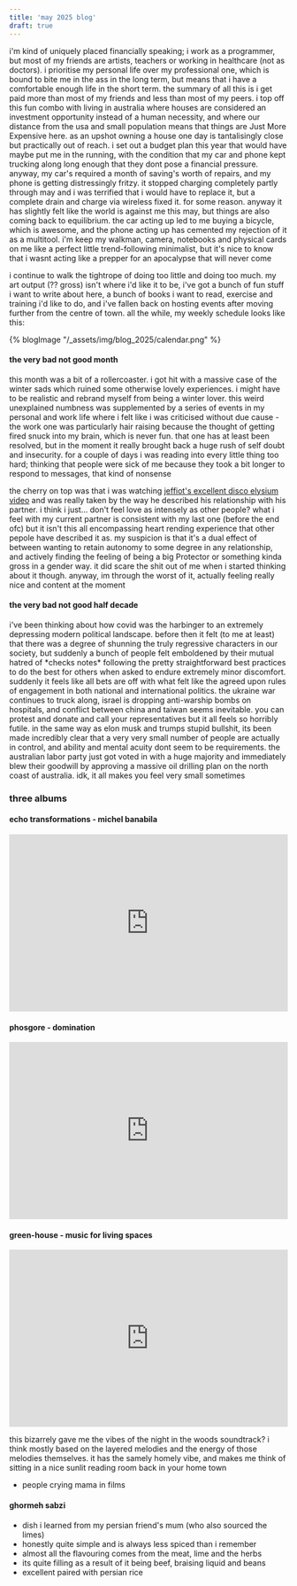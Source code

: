 ```yaml
---
title: 'may 2025 blog'
draft: true
---
```


i'm kind of uniquely placed financially speaking; i work as a programmer, but most of my friends are artists, teachers or working in healthcare (not as doctors). i prioritise my personal life over my professional one, which is bound to bite me in the ass in the long term, but means that i have a comfortable enough life in the short term. the summary of all this is i get paid more than most of my friends and less than most of my peers. i top off this fun combo with living in australia where houses are considered an investment opportunity instead of a human necessity, and where our distance from the usa and small population means that things are Just More Expensive here. as an upshot owning a house one day is tantalisingly close but practically out of reach. i set out a budget plan this year that would have maybe put me in the running, with the condition that my car and phone kept trucking along long enough that they dont pose a financial pressure. anyway, my car's required a month of saving's worth of repairs, and my phone is getting distressingly fritzy. it stopped charging completely partly through may and i was terrified that i would have to replace it, but a complete drain and charge via wireless fixed it. for some reason. anyway it has slightly felt like the world is against me this may, but things are also coming back to equilibrium. the car acting up led to me buying a bicycle, which is awesome, and the phone acting up has cemented my rejection of it as a multitool. i'm keep my walkman, camera, notebooks and physical cards on me like a perfect little trend-following minimalist, but it's nice to know that i wasnt acting like a prepper for an apocalypse that will never come

i continue to walk the tightrope of doing too little and doing too much. my art output (?? gross) isn't where i'd like it to be, i've got a bunch of fun stuff i want to write about here, a bunch of books i want to read, exercise and training i'd like to do, and i've fallen back on hosting events after moving further from the centre of town. all the while, my weekly schedule looks like this:

{% blogImage "/_assets/img/blog_2025/calendar.png" %}

#### the very bad not good month

this month was a bit of a rollercoaster. i got hit with a massive case of the winter sads which ruined some otherwise lovely experiences. i might have to be realistic and rebrand myself from being a winter lover. this weird unexplained numbness was supplemented by a series of events in my personal and work life where i felt like i was criticised without due cause - the work one was particularly hair raising because the thought of getting fired snuck into my brain, which is never fun. that one has at least been resolved, but in the moment it really brought back a huge rush of self doubt and insecurity. for a couple of days i was reading into every little thing too hard; thinking that people were sick of me because they took a bit longer to respond to messages, that kind of nonsense

the cherry on top was that i was watching [jeffiot's excellent disco elysium video](https://www.youtube.com/watch?v=Phns6c7j_mM) and was really taken by the way he described his relationship with his partner. i think i just... don't feel love as intensely as other people? what i feel with my current partner is consistent with my last one (before the end ofc) but it isn't this all encompassing heart rending experience that other pepole have described it as. my suspicion is that it's a dual effect of between wanting to retain autonomy to some degree in any relationship, and actively finding the feeling of being a big Protector or something kinda gross in a gender way. it did scare the shit out of me when i started thinking about it though. anyway, im through the worst of it, actually feeling really nice and content at the moment

#### the very bad not good half decade
i've been thinking about how covid was the harbinger to an extremely depressing modern political landscape. before then it felt (to me at least) that there was a degree of shunning the truly regressive characters in our society, but suddenly a bunch of people felt emboldened by their mutual hatred of \*checks notes\* following the pretty straightforward best practices to do the best for others when asked to endure extremely minor discomfort. suddenly it feels like all bets are off with what felt like the agreed upon rules of engagement in both national and international politics. the ukraine war continues to truck along, israel is dropping anti-warship bombs on hospitals, and conflict between china and taiwan seems inevitable. you can protest and donate and call your representatives but it all feels so horribly futile. in the same way as elon musk and trumps stupid bullshit, its been made incredibly clear that a very very small number of people are actually in control, and ability and mental acuity dont seem to be requirements. the australian labor party just got voted in with a huge majority and immediately blew their goodwill by approving a massive oil drilling plan on the north coast of australia. idk, it all makes you feel very small sometimes

### three albums
#### echo transformations - michel banabila
<iframe style="border: 0; width: 100%; height: 320px;" rss-image="/_assets/img/blog/echo transformations.jpg" rss-link="https://banabila.bandcamp.com/album/echo-transformations-2" rss-linkname="echo transformation by michael banabila" src="https://bandcamp.com/EmbeddedPlayer/album=3620633439/size=large/bgcol=ffffff/linkcol=0687f5/artwork=small/transparent=true/" seamless><a href="https://banabila.bandcamp.com/album/echo-transformations-2">Echo Transformations by Michel Banabila</a></iframe>



#### phosgore - domination
<iframe style="border: 0; width: 100%; height: 320px;" rss-image="/_assets/img/blog/domination.jpg" rss-link="https://pronoize.bandcamp.com/album/domination" rss-linkname="domination by phosgore" src="https://bandcamp.com/EmbeddedPlayer/album=1910673630/size=large/bgcol=ffffff/linkcol=0687f5/artwork=small/transparent=true/" seamless><a href="https://pronoize.bandcamp.com/album/domination">Domination by Phosgore</a></iframe>



#### green-house - music for living spaces
<iframe style="border: 0; width: 100%; height: 320px;" rss-image="/_assets/img/blog/musicforlivingspaces.jpg" rss-link="https://green-house.bandcamp.com/album/music-for-living-spaces" rss-linkname="music for living space by green-house" src="https://bandcamp.com/EmbeddedPlayer/album=1169230806/size=large/bgcol=ffffff/linkcol=0687f5/artwork=small/transparent=true/" seamless><a href="https://green-house.bandcamp.com/album/music-for-living-spaces">Music for Living Spaces by Green-House</a></iframe>

this bizarrely gave me the vibes of the night in the woods soundtrack? i think mostly based on the layered melodies and the energy of those melodies themselves. it has the samely homely vibe, and makes me think of sitting in a nice sunlit reading room back in your home town

- people crying mama in films

#### ghormeh sabzi
- dish i learned from my persian friend's mum (who also sourced the limes)
- honestly quite simple and is always less spiced than i remember
- almost all the flavouring comes from the meat, lime and the herbs
- its quite filling as a result of it being beef, braising liquid and beans
- excellent paired with persian rice
